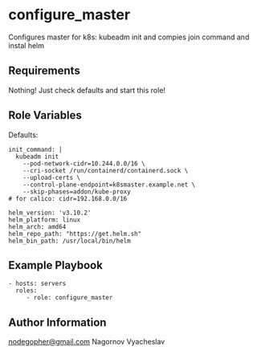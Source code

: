 configure_master
=========

Configures master for k8s: kubeadm init and compies join command and instal helm

Requirements
------------

Nothing! Just check defaults and start this role!

Role Variables
--------------

Defaults:
```
init_command: |
  kubeadm init
    --pod-network-cidr=10.244.0.0/16 \
    --cri-socket /run/containerd/containerd.sock \
    --upload-certs \
    --control-plane-endpoint=k8smaster.example.net \
    --skip-phases=addon/kube-proxy
# for calico: cidr=192.168.0.0/16

helm_version: 'v3.10.2'
helm_platform: linux
helm_arch: amd64
helm_repo_path: "https://get.helm.sh"
helm_bin_path: /usr/local/bin/helm
```
Example Playbook
----------------
```
- hosts: servers
  roles:
     - role: configure_master
```
Author Information
------------------

nodegopher@gmail.com
Nagornov Vyacheslav
